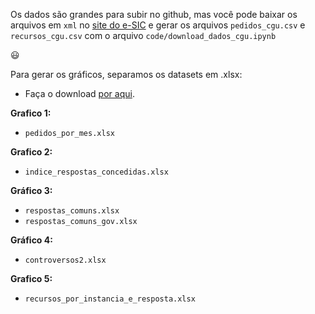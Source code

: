 Os dados são grandes para subir no github, mas você pode baixar os arquivos em `xml` no [site do e-SIC](http://www.consultaesic.cgu.gov.br/busca/_layouts/15/DownloadPedidos/DownloadDados.aspx)
e gerar os arquivos `pedidos_cgu.csv` e `recursos_cgu.csv` com o arquivo `code/download_dados_cgu.ipynb`

:smiley:

Para gerar os gráficos, separamos os datasets em .xlsx:

* Faça o download [por aqui](/data).

**Grafico 1:**
* `pedidos_por_mes.xlsx`

**Grafico 2:**
* `indice_respostas_concedidas.xlsx`

**Gráfico 3:**
* `respostas_comuns.xlsx`
* `respostas_comuns_gov.xlsx`

**Gráfico 4:**
* `controversos2.xlsx`

**Grafico 5:**
* `recursos_por_instancia_e_resposta.xlsx`
